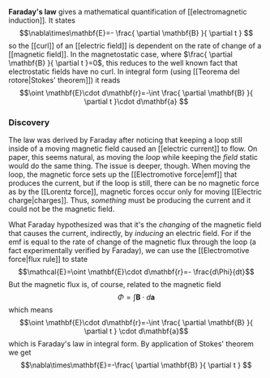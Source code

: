 **Faraday's law** gives a mathematical quantification of [[electromagnetic induction]]. It states
$$\nabla\times\mathbf{E}=- \frac{ \partial \mathbf{B} }{ \partial t } $$
so the [[curl]] of an [[electric field]] is dependent on the rate of change of a [[magnetic field]]. In the magnetostatic case, where $\frac{ \partial \mathbf{B} }{ \partial t }=0$, this reduces to the well known fact that electrostatic fields have no curl. In integral form (using [[Teorema del rotore|Stokes' theorem]]) it reads
$$\oint \mathbf{E}\cdot d\mathbf{r}=-\int \frac{ \partial \mathbf{B} }{ \partial t }\cdot d\mathbf{a} $$
### Discovery
The law was derived by Faraday after noticing that keeping a loop still inside of a moving magnetic field caused an [[electric current]] to flow. On paper, this seems natural, as moving the *loop* while keeping the *field* static would do the same thing. The issue is deeper, though. When moving the loop, the magnetic force sets up the [[Electromotive force|emf]] that produces the current, but if the loop is still, there can be no magnetic force as by the [[Lorentz force]], magnetic forces occur only for moving [[Electric charge|charges]]. Thus, *something* must be producing the current and it could not be the magnetic field.

What Faraday hypothesized was that it's the *changing* of the magnetic field that causes the current, indirectly, by  *inducing* an electric field. For if the emf is equal to the rate of change of the magnetic flux through the loop (a fact experimentally verified by Faraday), we can use the [[Electromotive force|flux rule]] to state
$$\mathcal{E}=\oint \mathbf{E}\cdot d\mathbf{r}=- \frac{d\Phi}{dt}$$
But the magnetic flux is, of course, related to the magnetic field
$$\Phi=\int \mathbf{B}\cdot d\mathbf{a}$$
which means
$$\oint \mathbf{E}\cdot d\mathbf{r}=-\int \frac{ \partial \mathbf{B} }{ \partial t } \cdot d\mathbf{a}$$
which is Faraday's law in integral form. By application of Stokes' theorem we get
$$\nabla\times\mathbf{E}=-\frac{ \partial \mathbf{B} }{ \partial t } $$
